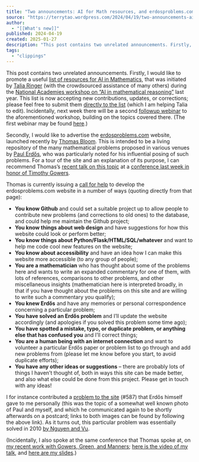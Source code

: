 ```yaml
---
title: "Two announcements: AI for Math resources, and erdosproblems.com"
source: "https://terrytao.wordpress.com/2024/04/19/two-announcements-ai-for-math-resources-and-erdosproblems-com/"
author:
  - "[[What's new]]"
published: 2024-04-19
created: 2025-01-27
description: "This post contains two unrelated announcements. Firstly, I would like to promote a useful list of resources for AI in Mathematics, that was initiated by Talia Ringer (with the crowdsourced assistan…"
tags:
  - "clippings"
---
```

This post contains two unrelated announcements. Firstly, I would like to promote a useful [list of resources for AI in Mathematics](https://docs.google.com/document/d/1kD7H4E28656ua8jOGZ934nbH2HcBLyxcRgFDduH5iQ0/edit), that was initiated by [Talia Ringer](https://dependenttyp.es/) (with the crowdsourced assistance of many others) during the [National Academies workshop on “AI in mathematical reasoning”](https://www.nationalacademies.org/our-work/ai-to-assist-mathematical-reasoning-a-workshop) last year. This list is now accepting new contributions, updates, or corrections; please feel free to submit them [directly to the list](https://docs.google.com/document/d/1kD7H4E28656ua8jOGZ934nbH2HcBLyxcRgFDduH5iQ0/edit) (which I am helping Talia to edit). Incidentally, next week there will be a second [followup webinar](https://www.nationalacademies.org/event/42508_04-2024_artificial-intelligence-to-assist-mathematical-reasoning-webinar-on-the-future-of-collaboration) to the aforementioned workshop, building on the topics covered there. (The first webinar may be found [here](https://www.nationalacademies.org/event/42508_04-2024_artificial-intelligence-to-assist-mathematical-reasoning-webinar-on-the-future-of-collaboration).)

Secondly, I would like to advertise the [erdosproblems.com](https://www.erdosproblems.com/) website, launched recently by [Thomas Bloom](https://www.thomasbloom.org/). This is intended to be a living repository of the many mathematical problems proposed in various venues by [Paul Erdős](https://en.wikipedia.org/wiki/Paul_Erd%C5%91s), who was particularly noted for his influential posing of such problems. For a tour of the site and an explanation of its purpose, I can recommend Thomas’s [recent talk on this topic](https://www.youtube.com/watch?v=snAjIjo8Qy4) at a [conference last week in honor of Timothy Gowers](https://www.newton.ac.uk/event/ooew04/).

Thomas is currently issuing a [call for help](https://www.erdosproblems.com/help) to develop the erdosproblems.com website in a number of ways (quoting directly from that page):

- **You know Github** and could set a suitable project up to allow people to contribute new problems (and corrections to old ones) to the database, and could help me maintain the Github project;
- **You know things about web design** and have suggestions for how this website could look or perform better;
- **You know things about Python/Flask/HTML/SQL/whatever** and want to help me code cool new features on the website;
- **You know about accessibility** and have an idea how I can make this website more accessible (to any group of people);
- **You are a mathematician** who has thought about some of the problems here and wants to write an expanded commentary for one of them, with lots of references, comparisons to other problems, and other miscellaneous insights (mathematician here is interpreted broadly, in that if you have thought about the problems on this site and are willing to write such a commentary you qualify);
- **You knew Erdős** and have any memories or personal correspondence concerning a particular problem;
- **You have solved an Erdős problem** and I’ll update the website accordingly (and apologies if you solved this problem some time ago);
- **You have spotted a mistake, typo, or duplicate problem, or anything else that has confused you** and I’ll correct things;
- **You are a human being with an internet connection** and want to volunteer a particular Erdős paper or problem list to go through and add new problems from (please let me know before you start, to avoid duplicate efforts);
- **You have any other ideas or suggestions** – there are probably lots of things I haven’t thought of, both in ways this site can be made better, and also what else could be done from this project. Please get in touch with any ideas!

I for instance contributed a [problem to the site](https://www.erdosproblems.com/587) (#587) that Erdős himself gave to me personally (this was the topic of a somewhat well known photo of Paul and myself, and which he communicated again to be shortly afterwards on a postcard; links to both images can be found by following the above link). As it turns out, this particular problem was essentially solved in 2010 [by Nguyen and Vu](https://zbmath.org/1222.11012).

(Incidentally, I also spoke at the same conference that Thomas spoke at, on [my recent work with Gowers, Green, and Manners](https://terrytao.wordpress.com/2024/04/04/martons-conjecture-in-abelian-groups-with-bounded-torsion/); [here is the video of my talk](https://www.youtube.com/watch?v=ywJF4as9ocA&ab_channel=INISeminarRoom1), and [here are my slides](https://terrytao.wordpress.com/wp-content/uploads/2024/04/pfr.pdf).)